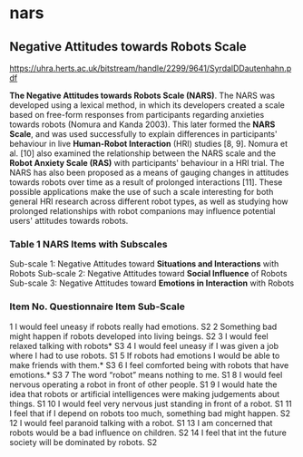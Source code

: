 # nars
## Negative Attitudes towards Robots Scale

https://uhra.herts.ac.uk/bitstream/handle/2299/9641/SyrdalDDautenhahn.pdf

**The Negative Attitudes towards Robots Scale
(NARS)**. The NARS was developed using a lexical method, in
which its developers created a scale based on free-form
responses from participants regarding anxieties towards robots
(Nomura and Kanda 2003). This later formed the **NARS
Scale**, and was used successfully to explain differences in
participants' behaviour in live **Human-Robot Interaction** (HRI)
studies [8, 9]. Nomura et al. [10] also examined the
relationship between the NARS scale and the **Robot Anxiety
Scale (RAS)** with participants' behaviour in a HRI trial. The
NARS has also been proposed as a means of gauging changes
in attitudes towards robots over time as a result of prolonged
interactions [11]. These possible applications make the use of
such a scale interesting for both general HRI research across
different robot types, as well as studying how prolonged
relationships with robot companions may influence potential
users' attitudes towards robots.

### Table 1 NARS Items with Subscales
Sub-scale 1: Negative Attitudes toward **Situations and Interactions** with Robots
Sub-scale 2: Negative Attitudes toward **Social Influence** of Robots
Sub-scale 3: Negative Attitudes toward **Emotions in Interaction** with Robots

### Item No. Questionnaire Item Sub-Scale
1 I would feel uneasy if robots really had emotions. S2
2 Something bad might happen if robots developed into living beings. S2
3 I would feel relaxed talking with robots* S3
4 I would feel uneasy if I was given a job where I had to use robots. S1
5 If robots had emotions I would be able to make friends with them.* S3
6 I feel comforted being with robots that have emotions.* S3
7 The word “robot” means nothing to me. S1
8 I would feel nervous operating a robot in front of other people. S1
9 I would hate the idea that robots or artificial intelligences were making judgements about things. S1
10 I would feel very nervous just standing in front of a robot. S1
11 I feel that if I depend on robots too much, something bad might happen. S2
12 I would feel paranoid talking with a robot. S1
13 I am concerned that robots would be a bad influence on children. S2
14 I feel that int the future society will be dominated by robots. S2
